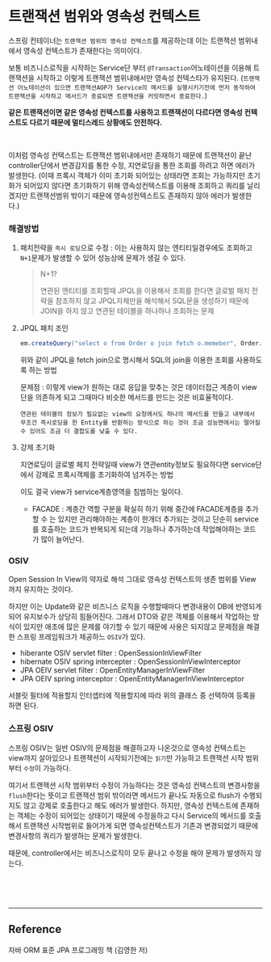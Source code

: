 # 트랜잭션 범위와 영속성 컨텍스트

스프링 컨테이너는 `트랜잭션 범위의 영속성 컨텍스트`를 제공하는데 이는 트랜잭션 범위내에서 영속성 컨텍스트가 존재한다는 의미이다.

보통 비즈니스로직을 시작하는 Service단 부터 `@Transaction`어노테이션을 이용해 트랜잭션을 시작하고 이렇게 트랜잭션 범위내애서만 영속성 컨텍스타가 유지된다. (`트랜잭션 어노테이션이 있으면 트랜잭션AOP가 Service의 메서드를 실행시키기전에 먼저 동작하여 트랜잭션을 시작하고 메서드가 종료되면 트랜잭션을 커밋하면서 종료한다.`)

**같은 트랜잭션이면 같은 영속성 컨텍스트를 사용하고 트랜잭션이 다르다면 영속성 컨텍스트도 다르기 때문에 멀티스레드 상황에도 안전하다.**

<br>

이처럼 영속성 컨텍스트는 트랜잭션 범위내에서만 존재하기 때문에 트랜잭션이 끝난 controller단에서 변경감지를 통한 수정, 지연로딩을 통한 조회를 하려고 하면 에러가 발생한다. (이때 프록시 객체가 이미 초기화 되어있는 상태라면 조회는 가능하지만 초기화가 되어있지 않다면 초기화하기 위해 영속성컨텍스트를 이용해 조회하고 쿼리를 날리겠지만 트랜잭션범위 밖이기 때문에 영속성컨텍스트도 존재하지 않아 에러가 발생한다.)

### 해결방법

1.  패치전략을 `즉시 로딩`으로 수정 : 이는 사용하지 않는 엔티티일경우에도 조회하고 `N+1`문제가 발생할 수 있어 성능상에 문제가 생길 수 있다.

    > N+1?
    >
    > 연관된 엔티티를 조회할때 JPQL을 이용해서 조회를 한다면 글로벌 패치 전략을 참조하지 않고 JPQL자체만을 해석해서 SQL문을 생성하기 때문에 JOIN을 하지 않고 연관된 테이블을 하나하나 조회하는 문제

1.  JPQL 패치 조인

    ```java
    em.createQuery("select o from Order o join fetch o.memeber", Order.class).getResultList();
    ```

    위와 같이 JPQL을 fetch join으로 명시해서 SQL의 join을 이용한 조회를 사용하도록 하는 방법

    문제점 : 이렇게 view가 원하는 대로 응답을 맞추는 것은 데이터접근 계층이 view단을 의존하게 되고 그때마다 비슷한 메서드를 만드는 것은 비효율적이다.

        연관된 테이블의 정보가 필요없는 view의 요청에서도 하나의 메서드를 만들고 내부에서 무조건 즉시로딩을 한 Entity를 반환하는 방식으로 하는 것이 조금 성능면에서는 떨어질 수 있어도 조금 더 결합도를 낮출 수 있다.

1.  강제 초기화

    지연로딩이 글로벌 페치 전략일때 view가 연관entity정보도 필요하다면 service단에서 강제로 프록시객체를 초기화하여 넘겨주는 방법

    이도 결국 view가 service계층영역을 침범하는 일이다.

    - FACADE : 계층간 역할 구분을 확실히 하기 위해 중간에 FACADE계층을 추가할 수 는 있지만 관리해야하는 계층이 한개더 추가되는 것이고 단순히 service를 호출하는 코드가 반복되게 되는데 기능하나 추가하는데 작업해야하는 코드가 많이 늘어난다.

### OSIV

Open Session In View의 약자로 해석 그대로 영속성 컨텍스트의 생존 범위를 View까지 유지하는 것이다.

하지만 이는 Update와 같은 비즈니스 로직을 수행할때마다 변경내용이 DB에 반영되게 되어 유지보수가 상당히 힘들어진다. 그래서 DTO와 같은 객체를 이용해서 작업하는 방식이 있지만 애초에 많은 문제를 야기할 수 있기 때문에 사용은 되지않고 문제점을 해결한 스프링 프레임워크가 제공하느 `OSIV`가 있다.

- hiberante OSIV servlet filter : OpenSessionInViewFilter
- hibernate OSIV spring intercepter : OpenSessionInViewInterceptor
- JPA OEIV servlet filter : OpenEntityManagerInViewFilter
- JPA OEIV spring interceptor : OpenEntityManagerInViewInterceptor

서블릿 필터에 적용할지 인터셉터에 적용할지에 따라 위의 클래스 중 선택하여 등록을 하면 된다.

### 스프링 OSIV

스프링 OSIV는 일반 OSIV의 문제점을 해결하고자 나온것으로 영속성 컨텍스트는 view까지 살아있으나 트랜잭션이 시작되기전에는 `읽기`만 가능하고 트랜잭션 시작 범위부터 `수정`이 가능하다.

여기서 트랜잭션 시작 범위부터 수정이 가능하다는 것은 영속성 컨텍스트의 변경사항을 `flush`한다는 뜻이고 트랜잭션 범위 밖이라면 메서드가 끝나도 자동으로 flush가 수행되지도 않고 강제로 호출한다고 해도 에러가 발생한다. 하지만, 영속성 컨텍스트에 존재하는 객체는 수정이 되어있는 상태이기 때문에 수정을하고 다시 Service의 메서드를 호출해서 트랜잭션 시작범위로 들어가게 되면 영속성컨텍스트가 기존과 변경되었기 때문에 변경사항의 쿼리가 발생하는 문제가 발생한다.

때문에, controller에서는 비즈니스로직이 모두 끝나고 수정을 해야 문제가 발생하지 않는다.

<br><br><br>

---

## Reference

자바 ORM 표준 JPA 프로그래밍 책 (김영한 저)
